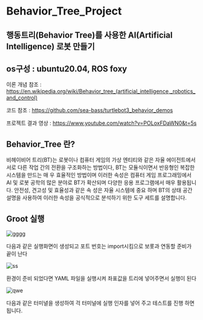 # Behavior_Tree_Project

## 행동트리(Behavior Tree)를 사용한 AI(Artificial Intelligence) 로봇 만들기

## os구성 : ubuntu20.04, ROS foxy

이론 개념 참조 : https://en.wikipedia.org/wiki/Behavior_tree_(artificial_intelligence,_robotics_and_control)

코드 참조 : https://github.com/sea-bass/turtlebot3_behavior_demos

프로젝트 결과 영상 : https://www.youtube.com/watch?v=POLoxFDaWN0&t=5s

## Behavior_Tree 란?

비헤이비어 트리(BT)는 로봇이나 컴퓨터 게임의 가상 엔티티와 같은 자율 에이전트에서 서로 다른 작업 간의 전환을 구조화하는 방법이다, BT는 모듈식이면서 반응형인 복잡한 시스템을 만드는 매
우 효율적인 방법이며 이러한 속성은 컴퓨터 게임 프로그래밍에서 AI 및 로봇 공학의 많은 분야로 BT가 확산되며 다양한 응용 프로그램에서 매우 활용됩니다. 안전성, 견고성 및 효율성과 같은 속
성은 자율 시스템에 중요 하며 BT의 상태 공간 설명을 사용하여 이러한 속성을 공식적으로 분석하기 위한 도구 세트를 설명합니다.


## Groot 실행
![gggg](https://user-images.githubusercontent.com/84003327/182108199-b6140f91-bc38-46cb-8d7a-1ab8c56d71af.png)

다음과 같은 실행화면이 생성되고 포트 번호는 import시킴으로 보롯과 연동할 준비가 끝이 난다  

![ss](https://user-images.githubusercontent.com/84003327/185026707-4fe0e3dc-f992-4f3b-85df-f42aef69f72e.png)

환경이 준비 되었다면 YAML 파일을 실행시켜 좌표값을 트리에 넣어주면서 실행이 된다 

![qwe](https://user-images.githubusercontent.com/84003327/185027695-6ac5b5f0-f93c-491d-a8cd-9ab98c0a1323.png)

다음과 같은 터미녈을 생성하여 걱 터미널에 실행 인자를 넣어 주고 테스트를 진행 하면 됩니다.


